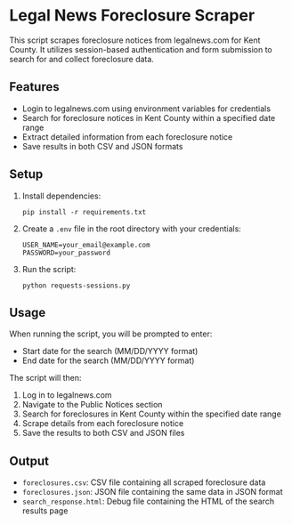 # Legal News Foreclosure Scraper

This script scrapes foreclosure notices from legalnews.com for Kent County. It utilizes session-based authentication and form submission to search for and collect foreclosure data.

## Features

- Login to legalnews.com using environment variables for credentials
- Search for foreclosure notices in Kent County within a specified date range
- Extract detailed information from each foreclosure notice
- Save results in both CSV and JSON formats

## Setup

1. Install dependencies:
   ```
   pip install -r requirements.txt
   ```

2. Create a `.env` file in the root directory with your credentials:
   ```
   USER_NAME=your_email@example.com
   PASSWORD=your_password
   ```

3. Run the script:
   ```
   python requests-sessions.py
   ```

## Usage

When running the script, you will be prompted to enter:
- Start date for the search (MM/DD/YYYY format)
- End date for the search (MM/DD/YYYY format)

The script will then:
1. Log in to legalnews.com
2. Navigate to the Public Notices section
3. Search for foreclosures in Kent County within the specified date range
4. Scrape details from each foreclosure notice
5. Save the results to both CSV and JSON files

## Output

- `foreclosures.csv`: CSV file containing all scraped foreclosure data
- `foreclosures.json`: JSON file containing the same data in JSON format
- `search_response.html`: Debug file containing the HTML of the search results page 